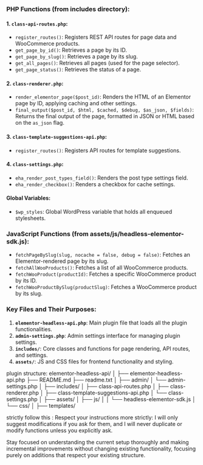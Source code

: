 
### PHP Functions (from includes directory):

#### 1. `class-api-routes.php`:
- `register_routes()`: Registers REST API routes for page data and WooCommerce products.
- `get_page_by_id()`: Retrieves a page by its ID.
- `get_page_by_slug()`: Retrieves a page by its slug.
- `get_all_pages()`: Retrieves all pages (used for the page selector).
- `get_page_status()`: Retrieves the status of a page.

#### 2. `class-renderer.php`:
- `render_elementor_page($post_id)`: Renders the HTML of an Elementor page by ID, applying caching and other settings.
- `final_output($post_id, $html, $cached, $debug, $as_json, $fields)`: Returns the final output of the page, formatted in JSON or HTML based on the `as_json` flag.

#### 3. `class-template-suggestions-api.php`:
- `register_routes()`: Registers API routes for template suggestions.

#### 4. `class-settings.php`:
- `eha_render_post_types_field()`: Renders the post type settings field.
- `eha_render_checkbox()`: Renders a checkbox for cache settings.

#### Global Variables:
- `$wp_styles`: Global WordPress variable that holds all enqueued stylesheets.

### JavaScript Functions (from assets/js/headless-elementor-sdk.js):
- `fetchPageBySlug(slug, nocache = false, debug = false)`: Fetches an Elementor-rendered page by its slug.
- `fetchAllWooProducts()`: Fetches a list of all WooCommerce products.
- `fetchWooProduct(productId)`: Fetches a specific WooCommerce product by its ID.
- `fetchWooProductBySlug(productSlug)`: Fetches a WooCommerce product by its slug.

### Key Files and Their Purposes:
1. **`elementor-headless-api.php`**: Main plugin file that loads all the plugin functionalities.
2. **`admin-settings.php`**: Admin settings interface for managing plugin settings.
3. **`includes/`**: Core classes and functions for page rendering, API routes, and settings.
4. **`assets/`**: JS and CSS files for frontend functionality and styling.

plugin structure:
elementor-headless-api/
│
├── elementor-headless-api.php
├── README.md
├── readme.txt
│
├── admin/
│   └── admin-settings.php
│
├── includes/
│   ├── class-api-routes.php
│   ├── class-renderer.php
│   ├── class-template-suggestions-api.php
│   └── class-settings.php
│
├── assets/
│   ├── js/
│   │   └── headless-elementor-sdk.js
│   └── css/
│
├── templates/


 strictly follow this :
Respect your instructions more strictly: I will only suggest modifications if you ask for them, and I will never duplicate or modify functions unless you explicitly ask.

Stay focused on understanding the current setup thoroughly and making incremental improvements without changing existing functionality, focusing purely on additions that respect your existing structure.


